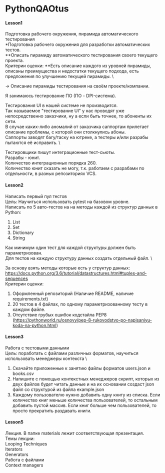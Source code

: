 # PythonQAOtus
#### Lesson1
Подготовка рабочего окружения, пирамида автоматического тестирования \
*Подготовка рабочего окружения для разработки автоматических тестов. \
**Описать пирамиду автоматического тестирования своего текущего проекта. \
Критерии оценки: **Есть описание каждого из уровней пирамиды, описаны преимущества и недостатки текущего подхода, есть предложения по улучшению текущей пирамиды. \

-> Описание пирамиды тестирования на своём проекте/компании.

Я занимаюсь тестирование ПО (ПО - DPI-система). 

Тестирования UI в нашей системе не производится. \
Так называемое "тестирование UI" у нас проводят уже непосредственно заказчики, ну а если быть точнее, то абоненты их сети. \
В случае каких-либо аномалий от заказчика саппортам прилетает описание проблемы, с которой они столкнулись абоны. \
Саппорты заводят багу/таску на ютреке, а тестеры и/или разрабы пытаются её исправить. \

Тестировщики пишут интеграционные тест-сьюты. \
Разрабы - юнит. \
Количество интеграционных порядка 260. \
Количество юнит сказать не могу, т.к. работаем с разрабами по отдельности, в разных репозиториях VCS.


#### Lesson2
Написать первый пул тестов \
Цель: Научиться использовать pytest на базовом уровне. \
Написать по 5 авто-тестов на на методы каждой из структур данных в Python:
1) List
2) Set
3) Dictionary
4) String

Как минимум один тест для каждой структуры должен быть параметризован. \
Для тестов на каждую структуру данных создать отдельный файл. \

За основу взять методы которые есть у структур данных: https://docs.python.org/3.6/tutorial/datastructures.html#tuples-and-sequences \
Критерии оценки: 
1) Оформленный репозиторий (Наличие README, наличие requirements.txt)
2) 20 тестов в 4 файлах, по одному параметризованному тесту в каждом файле.
3) Отсутствие грубых ошибок кодстайла PEP8 (https://pythonworld.ru/osnovy/pep-8-rukovodstvo-po-napisaniyu-koda-na-python.html)


#### Lesson3
Работа с тестовыми данными \
Цель: поработать с файлами различных форматов, научиться использовать менеджеры контекста \
1. Скачайте приложенные к занятию файлы форматов users.json и books.csv
2. Напишите с помощью контекстных менеджеров скрипт, которых из двух файлов будет читать данные и на их основании создаст json файл со структурой из файла example.json
3. Каждому пользователю нужно добавить одну книгу из списка. Если количество книг меньше количества пользователей, то остальным добавить пустой массив. Если книг больше чем пользователей, то просто прекратить раздавать книги.


#### Lesson5
Лекция. В папке materials лежит соответствующая презентация. \
Темы лекции: \
Looping Techniques \
Iterators \
Generators \
Работа с файлами \
Context managers 

